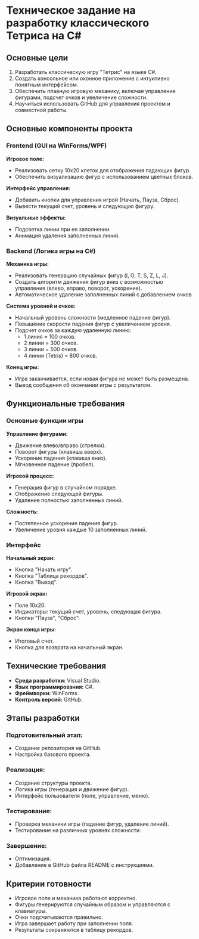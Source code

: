 
# Техническое задание на разработку классического Тетриса на C#

## Основные цели
1. Разработать классическую игру "Тетрис" на языке C#.
2. Создать консольное или оконное приложение с интуитивно понятным интерфейсом.
3. Обеспечить плавную игровую механику, включая управление фигурами, подсчет очков и увеличение сложности.
4. Научиться использовать GitHub для управления проектом и совместной работы.

## Основные компоненты проекта

### Frontend (GUI на WinForms/WPF)
 **Игровое поле:**
  - Реализовать сетку 10x20 клеток для отображения падающих фигур.
  - Обеспечить визуализацию фигур с использованием цветных блоков.

 **Интерфейс управления:**
  - Добавить кнопки для управления игрой (Начать, Пауза, Сброс).
  - Вывести текущий счет, уровень и следующую фигуру.

 **Визуальные эффекты:**
  - Подсветка линии при ее заполнении.
  - Анимация удаления заполненных линий.

### Backend (Логика игры на C#)
 **Механика игры:**
  - Реализовать генерацию случайных фигур (I, O, T, S, Z, L, J).
  - Создать алгоритм движения фигур вниз с возможностью управления (влево, вправо, поворот, ускорение).
  - Автоматическое удаление заполненных линий с добавлением очков 
   
   **Система уровней и очков:**
  - Начальный уровень сложности (медленное падение фигур).
  - Повышение скорости падения фигур с увеличением уровня.
  - Подсчет очков за каждую удаленную линию:
    - 1 линия = 100 очков.
    - 2 линии = 300 очков.
    - 3 линии = 500 очков.
    - 4 линии (Tetris) = 800 очков.

 **Конец игры:**
  - Игра заканчивается, если новая фигура не может быть размещена.
  - Вывод сообщения об окончании игры с результатом.

##  Функциональные требования

### Основные функции игры
 **Управление фигурами:**
  - Движение влево/вправо (стрелки).
  - Поворот фигуры (клавиша вверх).
  - Ускорение падения (клавиша вниз).
  - Мгновенное падение (пробел).

 **Игровой процесс:**
  - Генерация фигур в случайном порядке.
  - Отображение следующей фигуры.
  - Удаление полностью заполненных линий.

 **Сложность:**
  - Постепенное ускорение падения фигур.
  - Увеличение уровня каждые 10 заполненных линий.

### Интерфейс
 **Начальный экран:**
  - Кнопка "Начать игру".
  - Кнопка "Таблица рекордов".
  - Кнопка "Выход".

 **Игровой экран:**
  - Поле 10x20.
  - Индикаторы: текущий счет, уровень, следующая фигура.
  - Кнопки "Пауза", "Сброс".

 **Экран конца игры:**
  - Итоговый счет.
  - Кнопка для возврата на начальный экран.

##  Технические требования
- **Среда разработки:** Visual Studio.
- **Язык программирования:** C#.
- **Фреймворки:** WinForms.
- **Контроль версий:** GitHub.

##  Этапы разработки

### Подготовительный этап:
- Создание репозитория на GitHub.
- Настройка базового проекта.

### Реализация:
- Создание структуры проекта.
- Логика игры (генерация и движение фигур).
- Интерфейс пользователя (поле, управление, меню).

### Тестирование:
- Проверка механики игры (падение фигур, удаление линий).
- Тестирование на различных уровнях сложности.

### Завершение:
- Оптимизация.
- Добавление в GitHub файла README с инструкциями.

## Критерии готовности
- Игровое поле и механика работают корректно.
- Фигуры генерируются случайным образом и управляются с клавиатуры.
- Очки подсчитываются правильно.
- Игра завершает работу при заполнении поля.
- Результаты сохраняются в таблицу рекордов.